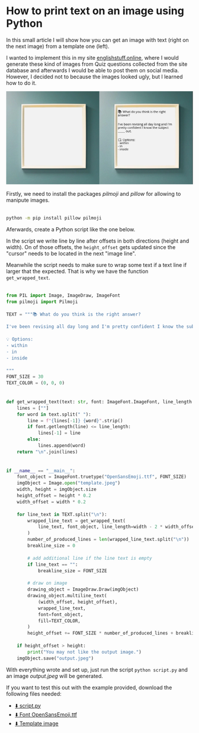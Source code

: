 # How to print text on an image using Python

In this small article I will show how you can get an image with text (right on the next image) from a template one (left).


I wanted to implement this in my site [englishstuff.online](https://englishstuff.online/), where I would generate these kind of images from Quiz questions collected from the site database and afterwards I would be able to post them on social media. However, I decided not to because the images looked ugly, but I learned how to do it.


![Images (template and output)](image.jpeg)



Firstly, we need to install the packages _pilmoji_ and _pillow_ for allowing to manipute images.

```bash

python -m pip install pillow pilmoji

```

Aferwards, create a Python script like the one below.


In the script we write line by line after offsets in both directions (height and width). On of those offsets, the `height_offset` gets updated since the "cursor" needs to be located in the next "image line".

Meanwhile the script needs to make sure to wrap some text if a text line if larger that the expected. That is why we have the function `get_wrapped_text`.


```python

from PIL import Image, ImageDraw, ImageFont
from pilmoji import Pilmoji

TEXT = """📚 What do you think is the right answer?

I've been revising all day long and I'm pretty confident I know the subject _____ out.

💡 Options:
- within
- in
- inside

"""
FONT_SIZE = 30
TEXT_COLOR = (0, 0, 0)


def get_wrapped_text(text: str, font: ImageFont.ImageFont, line_length: int):
    lines = [""]
    for word in text.split(" "):
        line = f"{lines[-1]} {word}".strip()
        if font.getlength(line) <= line_length:
            lines[-1] = line
        else:
            lines.append(word)
    return "\n".join(lines)


if __name__ == "__main__":
    font_object = ImageFont.truetype("OpenSansEmoji.ttf", FONT_SIZE)
    imgObject = Image.open("template.jpeg")
    width, height = imgObject.size
    height_offset = height * 0.2
    width_offset = width * 0.2

    for line_text in TEXT.split("\n"):
        wrapped_line_text = get_wrapped_text(
            line_text, font_object, line_length=width - 2 * width_offset
        )
        number_of_produced_lines = len(wrapped_line_text.split("\n"))
        breakline_size = 0

        # add additional line if the line text is empty
        if line_text == "":
            breakline_size = FONT_SIZE

        # draw on image
        drawing_object = ImageDraw.Draw(imgObject)
        drawing_object.multiline_text(
            (width_offset, height_offset),
            wrapped_line_text,
            font=font_object,
            fill=TEXT_COLOR,
        )
        height_offset += FONT_SIZE * number_of_produced_lines + breakline_size

    if height_offset > height:
        print("You may not like the output image.")
    imgObject.save("output.jpeg")


```

With everything wrote and set up, just run the script `python script.py` and an image _output.jpeg_ will be generated.




If you want to test this out with the example provided, download the following files needed:

- [⬇️ script.py](script.py)
- [⬇️ Font OpenSansEmoji.ttf](OpenSansEmoji.ttf)
- [⬇️ Template image](template.jpeg)